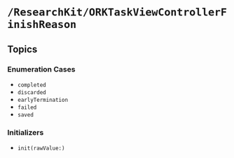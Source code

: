 # ``/ResearchKit/ORKTaskViewControllerFinishReason``

<!-- The content below this line is auto-generated and is redundant. You should either incorporate it into your content above this line or delete it. -->

## Topics

### Enumeration Cases

- ``completed``
- ``discarded``
- ``earlyTermination``
- ``failed``
- ``saved``

### Initializers

- ``init(rawValue:)``